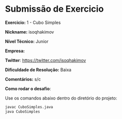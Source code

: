 # Submissão de Exercicio

**Exercicio:** 1 - Cubo Simples

**Nickname:** isoqhakimov

**Nível Técnico:** Junior

**Empresa:** 

**Twitter**: https://twitter.com/isoqhakimov 

**Dificuldade de Resolução:** Baixa

**Comentários:** s/c

**Como rodar o desafio**: 

Use os comandos abaixo dentro do diretório do projeto: 
```bash
javac CuboSimples.java
java CuboSimples
```